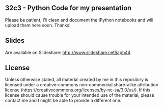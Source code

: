 ## 32c3 - Python Code for my presentation

Please be patient, I'll clean and document the iPython notebooks and will upload them here soon. Thanks!

## Slides

Are available on Slideshare: http://www.slideshare.net/japh44

## License

Unless otherwise stated, all material created by me in this repository is licensed under a creative-commons non-commercial share-alike attribution license (https://creativecommons.org/licenses/by-nc-sa/3.0/us/). If this license should cause trouble for your intended use of the material, please contact me and I might be able to provide a different one.
